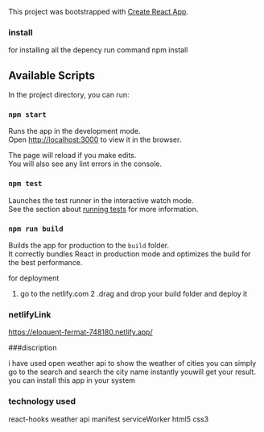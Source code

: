 This project was bootstrapped with [Create React App](https://github.com/facebook/create-react-app).

### install
for installing all the depency run command 
npm install 

## Available Scripts

In the project directory, you can run:

### `npm start`

Runs the app in the development mode.<br />
Open [http://localhost:3000](http://localhost:3000) to view it in the browser.

The page will reload if you make edits.<br />
You will also see any lint errors in the console.

### `npm test`

Launches the test runner in the interactive watch mode.<br />
See the section about [running tests](https://facebook.github.io/create-react-app/docs/running-tests) for more information.

### `npm run build`

Builds the app for production to the `build` folder.<br />
It correctly bundles React in production mode and optimizes the build for the best performance.

for deployment 
1. go to the netlify.com 
2 .drag and drop your build folder and deploy it

### netlifyLink
https://eloquent-fermat-748180.netlify.app/

###discription 

i have used open weather api to show the weather of cities 
you can simply go to the search and search the city name 
 instantly youwill get your result.
you can install this app in your system

### technology used 
react-hooks
weather api
manifest
serviceWorker
html5
css3



